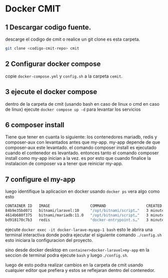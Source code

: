 # Docker CMIT

## 1 Descargar codigo fuente.
descarge el codigo de cmit o realice un git clone es esta carpeta.
```bash
git clone <codigo-cmit-repo> cmit
```

## 2 Configurar docker compose
copie `docker-compose.yml` y `config.sh` a la carpeta `cemit`.

## 3 ejecute el docker compose
dentro de la carpeta de cmit (usando bash en caso de linux o cmd en caso de linux) ejecute `docker compose up -d` para levantar los servicios

## 6 composer install
Tiene que tener en cuanta lo siguiente: los contenedores mariadb, redis y composer-aux con levantados antes que my-app. my-app depende de que composer-aux este levantado. el comando composer install es ejecutado cuando el contenedor es levantado. entonces tanto el comando composer install como my-app inician a la vez. es por esto que cuando finalice la instalacion de composer va a tener que reiniciar my-app.

## 7 configure el my-app
luego identifique la aplicacion en docker usando `docker ps` vera algo como esto
```bash
CONTAINER ID   IMAGE                  COMMAND                  CREATED         STATUS         PORTS                              NAMES
84b9e35bd071   bitnami/laravel:10     "/opt/bitnami/script…"   3 minutes ago   Up 3 minutes   3000/tcp, 0.0.0.0:8000->8000/tcp   docker-laravel-myapp-1
4614b680f375   bitnami/mariadb:11.0   "/opt/bitnami/script…"   3 minutes ago   Up 3 minutes   3306/tcp                           docker-laravel-mariadb-1
bd918170c7b3   redis                  "docker-entrypoint.s…"   3 minutes ago   Up 3 minutes   0.0.0.0:6382->6379/tcp             docker-laravel-redis-1
```

ejecute `docker exec -it docker-larave-myapp-1 bash` esto le abrira una terminal interactiva donde podra ejecutar el siguiente comando `./config.sh` esto iniciara la configuracion del proyecto.

sino desde docker desktop en `container>docker-laravel>my-app` en la seccion de terminal podra ejecute `bash` y luego .`/config.sh`.

luego de esto podra realizar cambios en la carpeta de cmit usando cualquier editor que prefiera y estos se reflejaran dentro del contenedor.